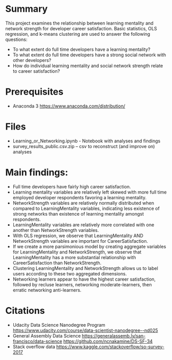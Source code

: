 
# Summary
This project examines the relationship between learning mentality and network strength for developer career satisfaction. Basic statistics, OLS regression, and k-means clustering are used to answer the following questions: 
- To what extent do full time developers have a learning mentality? 
- To what extent do full time developers have a strong social network with other developers? 
- How do individual learning mentality and social network strength relate to career satisfaction? 

# Prerequisites
- Anaconda 3 https://www.anaconda.com/distribution/

# Files  
- Learning_or_Networking.ipynb - Notebook with analyses and findings
- survey_results_public.csv.zip – csv to reconstruct (and improve on) analyses

# Main findings:
- Full time developers have fairly high career satisfaction. 
- Learning mentality variables are relatively left skewed with more full time employed developer respondents favoring a learning mentality.
- NetworkStrength variables are relatively normally distributed when compared to LearningMentality variables, indicating less existence of strong networks than existence of learning mentality amongst respondents.
- LearningMentality variables are relatively more correlated with one another than NetworkStrength variables.
- With OLS regression, we observe that LearningMentality AND NetworkStrength variables are important for CareerSatisfaction.
- If we create a more parsimonious model by creating aggregate variables for LearningMentality and NetworkStrength, we observe that LearningMentality has a more substantial relationship with CareerSatisfaction than NetworkStrength.
- Clustering LearningMentality and NetworkStrength allows us to label users according to these two aggregated dimensions.
- Networking learners appear to have the highest career satisfaction, followed by recluse learners, networking moderate-learners, then erratic networking anti-learners.

# Citations
- Udacity Data Science Nanodegree Program https://www.udacity.com/course/data-scientist-nanodegree--nd025
- General Assembly Data Science https://generalassemb.ly/san-francisco/data-science https://github.com/ncnakamine/DS-SF-34
- Stack overflow data https://www.kaggle.com/stackoverflow/so-survey-2017



